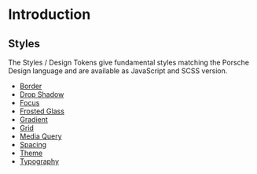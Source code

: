 # Introduction

## Styles

The Styles / Design Tokens give fundamental styles matching the Porsche Design language and are available as JavaScript
and SCSS version.

- [Border](styles/border)
- [Drop Shadow](styles/drop-shadow)
- [Focus](styles/focus)
- [Frosted Glass](styles/frosted-glass)
- [Gradient](styles/gradient)
- [Grid](styles/grid)
- [Media Query](styles/media-query)
- [Spacing](styles/spacing)
- [Theme](styles/theme)
- [Typography](styles/typography)
